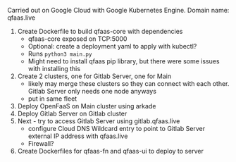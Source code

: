 Carried out on Google Cloud with Google Kubernetes Engine.
Domain name: qfaas.live

1. Create Dockerfile to build qfaas-core with dependencies
	- qfaas-core exposed on TCP:5000
	- Optional: create a deployment yaml to apply with kubectl?
	- Runs `python3 main.py`
	- Might need to install qfaas pip library, but there were some issues with installing this
2. Create 2 clusters, one for Gitlab Server, one for Main
	- likely may merge these clusters so they can connect with each other. Gitlab Server only needs one node anyways
	- put in same fleet
3. Deploy OpenFaaS on Main cluster using arkade
4. Deploy Gitlab Server on Gitlab cluster
5. Next - try to access Gitlab Server using gitlab.qfaas.live
	- configure Cloud DNS Wildcard entry to point to Gitlab Server external IP address with qfaas.live
	- Firewall?
6. Create Dockerfiles for qfaas-fn and qfaas-ui to deploy to server

